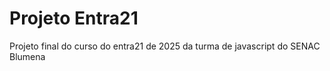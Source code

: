 # Projeto Entra21
 Projeto final do curso do entra21 de 2025 da turma de javascript do SENAC Blumena
